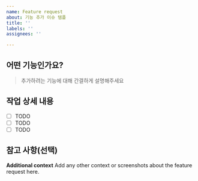 ```yaml
---
name: Feature request
about: 기능 추가 이슈 템플
title: ''
labels: ''
assignees: ''

---
```


## 어떤 기능인가요?
> 추가하려는 기능에 대해 간결하게 설명해주세요

## 작업 상세 내용
- [ ] TODO
- [ ] TODO
- [ ] TODO

## 참고 사항(선택)

**Additional context**
Add any other context or screenshots about the feature request here.

